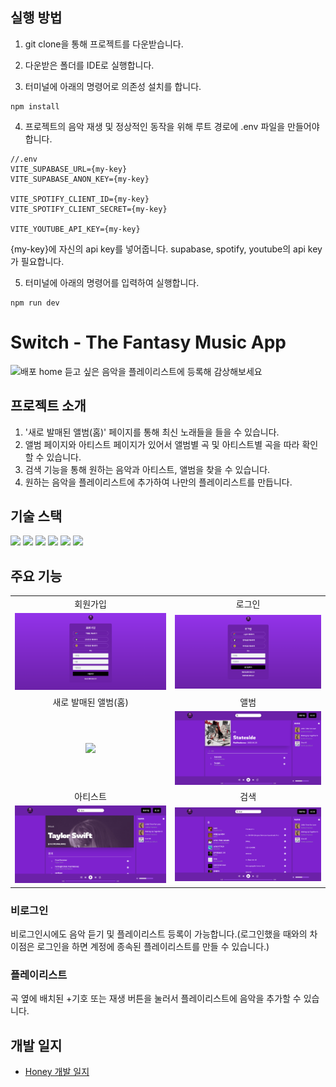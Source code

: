 ## 실행 방법

1. git clone을 통해 프로젝트를 다운받습니다.

2. 다운받은 폴더를 IDE로 실행합니다.

3. 터미널에 아래의 명령어로 의존성 설치를 합니다.

```
npm install
```

4. 프로젝트의 음악 재생 및 정상적인 동작을 위해 루트 경로에 .env 파일을 만들어야합니다.

```
//.env
VITE_SUPABASE_URL={my-key}
VITE_SUPABASE_ANON_KEY={my-key}

VITE_SPOTIFY_CLIENT_ID={my-key}
VITE_SPOTIFY_CLIENT_SECRET={my-key}

VITE_YOUTUBE_API_KEY={my-key}
```

{my-key}에 자신의 api key를 넣어줍니다. supabase, spotify, youtube의 api key가 필요합니다.

5. 터미널에 아래의 명령어를 입력하여 실행합니다.

```
npm run dev
```

# Switch - The Fantasy Music App

<img width="1280" alt="배포 home" src="public/images/assets/홈.png"/>
듣고 싶은 음악을 플레이리스트에 등록해 감상해보세요

## 프로젝트 소개

1. '새로 발매된 앨범(홈)' 페이지를 통해 최신 노래들을 들을 수 있습니다.
2. 앨범 페이지와 아티스트 페이지가 있어서 앨범별 곡 및 아티스트별 곡을 따라 확인할 수 있습니다.
3. 검색 기능을 통해 원하는 음악과 아티스트, 앨범을 찾을 수 있습니다.
4. 원하는 음악을 플레이리스트에 추가하여 나만의 플레이리스트를 만듭니다.

## 기술 스택

<div>
<img  src="https://img.shields.io/badge/react-61DAFB?style=for-the-badge&logo=react&logoColor=white"/>  
<img  src="https://img.shields.io/badge/vite-646CFF?style=for-the-badge&logo=vite&logoColor=white"/>
<img  src="https://img.shields.io/badge/typescript-3178C6?style=for-the-badge&logo=typescript&logoColor=white"/>
<img  src="https://img.shields.io/badge/tailwindcss-06B6D4?style=for-the-badge&logo=tailwindCSS&logoColor=white"/>
<img  src="https://img.shields.io/badge/zustand-black?style=for-the-badge&logo=zustand&logoColor=white"/>
<img  src="https://img.shields.io/badge/supabase-3FCF8E?style=for-the-badge&logo=supabase&logoColor=white"/>
</div>

## 주요 기능

 <table>
    <tr>
      <td align="center">회원가입</td>
      <td align="center">로그인</td>
    </tr>
    <tr>
      <td align="center"><img src="public/images/assets/회원가입.png" /></td>
      <td align="center"><img src="public/images/assets/로그인.png" /></td>
    </tr>
    <tr>
      <td align="center">새로 발매된 앨범(홈)</td>
      <td align="center">앨범</td>
    </tr>
    <tr>
      <td align="center"><img src="public/images/assets/홈.png" /></td>
      <td align="center"><img src="public/images/assets/앨범.png" /></td>
    </tr>
    <tr>
      <td align="center">아티스트</td>
      <td align="center">검색</td>
    </tr>
    <tr>
      <td align="center"><img src="public/images/assets/아티스트.png" /></td>
          <td align="center"><img src="public/images/assets/검색.png" /></td>
    </tr>
   
   
 </table>

### 비로그인

비로그인시에도 음악 듣기 및 플레이리스트 등록이 가능합니다.(로그인했을 때와의 차이점은 로그인을 하면 계정에 종속된 플레이리스트를 만들 수 있습니다.)

### 플레이리스트

곡 옆에 배치된 +기호 또는 재생 버튼을 눌러서 플레이리스트에 음악을 추가할 수 있습니다.

## 개발 일지

- [Honey 개발 일지](https://keen-blue-f02.notion.site/Honey-bae4439c30c44725ad8b61d85ccf9c00)
